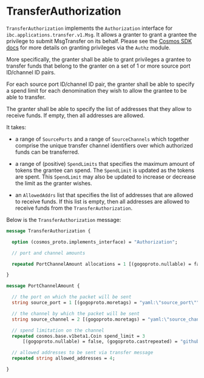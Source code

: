 # TransferAuthorization

`TransferAuthorization` implements the `Authorization` interface for `ibc.applications.transfer.v1.Msg`. It allows a granter to grant a grantee the privilege to submit MsgTransfer on its behalf. Please see the [Cosmos SDK docs](https://docs.cosmos.network/v0.47/modules/authz) for more details on granting privileges via the `Authz` module.

More specifically, the granter shall be able to grant privileges a grantee to transfer funds that belong to the granter on a set of 1 or more source port ID/channel ID pairs.

For each source port ID/channel ID pair, the granter shall be able to specify a spend limit for each denomination they wish to allow the grantee to be able to transfer.

The granter shall be able to specify the list of addresses that they allow to receive funds. If empty, then all addresses are allowed.


It takes: 

- a range of `SourcePorts` and a range of `SourceChannels` which together comprise the unique transfer channel identifiers over which authorized funds can be transferred.

- a range of (positive) `SpendLimits` that specifies the maximum amount of tokens the grantee can spend. The `SpendLimit` is updated as the tokens are spent. This `SpendLimit` may also be updated to increase or decrease the limit as the granter wishes.

- an `AllowedAddrs` list that specifies the list of addresses that are allowed to receive funds. If this list is empty, then all addresses are allowed to receive funds from the `TransferAuthorization`.

Below is the `TransferAuthorization` message:

```protobuf
message TransferAuthorization {

  option (cosmos_proto.implements_interface) = "Authorization";

  // port and channel amounts

  repeated PortChannelAmount allocations = 1 [(gogoproto.nullable) = false];

}

message PortChannelAmount {

  // the port on which the packet will be sent
  string source_port = 1 [(gogoproto.moretags) = "yaml:\"source_port\""];

  // the channel by which the packet will be sent
  string source_channel = 2 [(gogoproto.moretags) = "yaml:\"source_channel\""];

  // spend limitation on the channel
  repeated cosmos.base.v1beta1.Coin spend_limit = 3
      [(gogoproto.nullable) = false, (gogoproto.castrepeated) = "github.com/cosmos/cosmos-sdk/types.Coins"];

  // allowed addresses to be sent via transfer message
  repeated string allowed_addresses = 4;

}
```